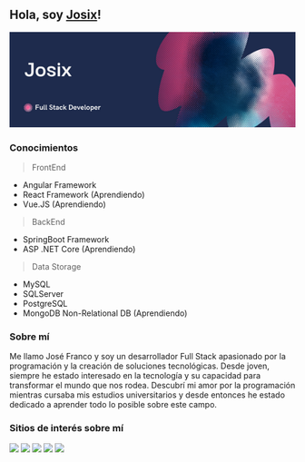 ## Hola, soy <a href="https://github.com/Josix5" target="_blank">Josix</a>!

<img src="./multimedia/Banner.png" alt="Banner-Josix" width="2000" heigth="500">

### Conocimientos
> FrontEnd
- Angular Framework
- React Framework (Aprendiendo)
- Vue.JS (Aprendiendo)
> BackEnd
- SpringBoot Framework
- ASP .NET Core (Aprendiendo)
> Data Storage
- MySQL
- SQLServer
- PostgreSQL
- MongoDB Non-Relational DB (Aprendiendo)

### Sobre mí

<p>
  Me llamo José Franco y soy un desarrollador Full Stack apasionado por la programación y la creación de soluciones tecnológicas. Desde joven, siempre he estado interesado en la tecnología y su capacidad para transformar el mundo que nos rodea. Descubrí mi amor por la programación mientras cursaba mis estudios universitarios y desde entonces he estado dedicado a aprender todo lo posible sobre este campo.
</p>

### Sitios de interés sobre mí

[![](https://img.shields.io/badge/github-lightgray?style=for-the-badge&logo=github)](https://github.com/Josix5)
[![](https://img.shields.io/badge/gitlab-yellow?style=for-the-badge&logo=gitlab)](https://gitlab.com/josix5)
[![](https://img.shields.io/badge/twitter-9cf?style=for-the-badge&logo=twitter)](https://twitter.com/Josix_5)
[![](https://img.shields.io/badge/website-red?style=for-the-badge&logo=webstorm)](https://josix5.github.io)
[![](https://img.shields.io/badge/linkedin-blue?style=for-the-badge&logo=linkedin)](https://www.linkedin.com/in/jos%C3%A9-franco-152baa207/)

<!--
CREACION DE ICONOGRAFIA A ENLACES

Creación de bloques de colores (escudos/shields): https://shields.io
Lista de todos los iconos simples (Formato SVG Vectorial): https://simpleicons.org/
Lista de iconos simples soportados por GitHub: https://github.com/simple-icons/simple-icons/blob/develop/slugs.md
-->
